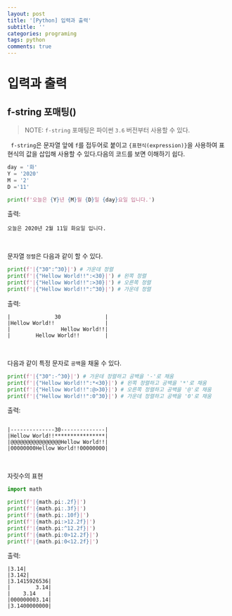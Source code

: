 ```yaml
---
layout: post
title: '[Python] 입력과 출력'
subtitle: ''
categories: programing
tags: python
comments: true
---
```


# 입력과 출력
## f-string 포매팅()
> NOTE: `f-string` 포매팅은 파이썬 `3.6` 버전부터 사용할 수 있다.

&nbsp;&nbsp;`f-string`은 문자열 앞에 `f`를 접두어로 붙이고 `{표현식(expression)}`을 사용하여 표현식의 값을 삽입해 사용할 수 있다.다음의 코드를 보면 이해하기 쉽다.

```python
day = '화'
Y = '2020'
M = '2'
D ='11'

print(f'오늘은 {Y}년 {M}월 {D}일 {day}요일 입니다.')
```

출력:
```
오늘은 2020년 2월 11일 화요일 입니다.
```
<br>

문자열 `정렬`은 다음과 같이 할 수 있다.

```python
print(f'|{"30":^30}|') # 가운데 정렬
print(f'|{"Hellow World!!":<30}|') # 왼쪽 정렬
print(f'|{"Hellow World!!":>30}|') # 오른쪽 정렬
print(f'|{"Hellow World!!":^30}|') # 가운데 정렬
```

출력:
```
|              30              |
|Hellow World!!                |
|                Hellow World!!|
|        Hellow World!!        |​
```

<br>

다음과 같이 특정 문자로 `공백`을 채울 수 있다.
```python
print(f'|{"30":-^30}|') # 가운데 정렬하고 공백을 '-'로 채움
print(f'|{"Hellow World!!":*<30}|') # 왼쪽 정렬하고 공백을 '*'로 채움
print(f'|{"Hellow World!!":@>30}|') # 오른쪽 정렬하고 공백을 '@'로 채움
print(f'|{"Hellow World!!":0^30}|') # 가운데 정렬하고 공백을 '0'로 채움
```

출력:
```

|--------------30--------------|
|Hellow World!!****************|
|@@@@@@@@@@@@@@@@Hellow World!!|
|00000000Hellow World!!00000000|
```

<br>

자릿수의 표현
```python
import math

print(f'|{math.pi:.2f}|')
print(f'|{math.pi:.3f}|')
print(f'|{math.pi:.10f}|')
print(f'|{math.pi:>12.2f}|')
print(f'|{math.pi:^12.2f}|')
print(f'|{math.pi:0>12.2f}|')
print(f'|{math.pi:0<12.2f}|')
```

출력:
```
|3.14|
|3.142|
|3.1415926536|
|        3.14|
|    3.14    |
|000000003.14|
|3.1400000000|
```